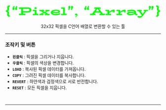 <div align="center">

<br>

<img src="./res/logo.png" width="500px">

<br>

32x32 픽셀을 C언어 배열로 변환할 수 있는 툴
<br>

</div>

---

### 조작키 및 버튼
- **`왼클릭`** : 픽셀을 그리거나 지웁니다.
- **`우클릭`** : 픽셀의 색상을 변경합니다.
- **`LOAD`** : 복사된 픽셀 데이터를 가져옵니다.
- **`COPY`** : 그려진 픽셀 데이터를 복사합니다.
- **`REVERT`** : 하얀색과 검정색으로 서로 반전합니다.
- **`RESET`** : 모든 픽셀을 지웁니다.

<br>

---